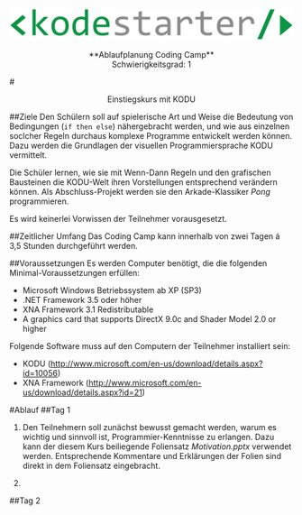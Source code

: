 ![Kodestarter](/kodu/kodestarter-logo-white.png)

<center>**Ablaufplanung Coding Camp**</center>
<center>Schwierigkeitsgrad: 1 </center>

#<center>Einstiegskurs mit KODU</center>

##Ziele
Den Schülern soll auf spielerische Art und Weise die Bedeutung von Bedingungen (`if then else`) nähergebracht werden, und wie aus einzelnen soclcher Regeln durchaus komplexe Programme entwickelt werden können. Dazu werden die Grundlagen der visuellen Programmiersprache KODU vermittelt.

Die Schüler lernen, wie sie mit Wenn-Dann Regeln und den grafischen Bausteinen die KODU-Welt ihren Vorstellungen entsprechend verändern können. Als Abschluss-Projekt werden sie den Arkade-Klassiker *Pong* programmieren.

Es wird keinerlei Vorwissen der Teilnehmer vorausgesetzt.

##Zeitlicher Umfang
Das Coding Camp kann innerhalb von zwei Tagen á 3,5 Stunden durchgeführt werden.

##Voraussetzungen
Es werden Computer benötigt, die die folgenden Minimal-Voraussetzungen erfüllen:
- Microsoft Windows Betriebssystem ab XP (SP3)
- .NET Framework 3.5 oder höher
- XNA Framework 3.1 Redistributable
- A graphics card that supports DirectX 9.0c and Shader Model 2.0 or higher


Folgende Software muss auf den Computern der Teilnehmer installiert sein:
- KODU (http://www.microsoft.com/en-us/download/details.aspx?id=10056)
- XNA Framework (http://www.microsoft.com/en-us/download/details.aspx?id=21)


#Ablauf
##Tag 1
1. Den Teilnehmern soll zunächst bewusst gemacht werden, warum es wichtig und sinnvoll ist, Programmier-Kenntnisse zu erlangen. Dazu kann der diesem Kurs beiliegende Foliensatz *Motivation.pptx* verwendet werden. Entsprechende Kommentare und Erklärungen der Folien sind direkt in dem Foliensatz eingebracht.

2.    

##Tag 2
